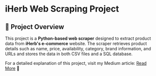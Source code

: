 # iHerb Web Scraping Project

## 📌 Project Overview

This project is a **Python-based web scraper** designed to extract product data from **iHerb's e-commerce** website. The scraper retrieves product details such as name, price, availability, category, brand information, and URLs and stores the data in both CSV files and a SQL database.

For a detailed explanation of this project, visit my Medium article: [Read More](https://medium.com/@mujahxd/automated-data-scraping-for-iherb-e-commerce-extracting-valuable-insights-a0728feb902f) 🚀